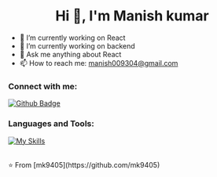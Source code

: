  <h1 align="center">Hi 👋, I'm Manish kumar</h1>

- 🔭 I’m currently working on React
- 🌱 I’m currently working on backend
- 💬 Ask me anything about React 
- 📫 How to reach me: manish009304@gmail.com
<!-- 😄 My website: https://thetechbrothers.net
//- ⚡ Fun fact: I'm comming to teen -->
  
### Connect with me:
<div id="badges">
  <a href="https://github.com/mk9405">
    <img src="https://img.shields.io/badge/Github-black?style=for-the-badge&logo=Github&logoColor=white" alt="Github Badge"/>
  </a>
 
</div>

### Languages and Tools:
[![My Skills](https://skillicons.dev/icons?i=firebase,github,git,postman,figma&perline=5)](https://skillicons.dev)
<!--
![Asif Taj's GitHub stats](https://github-readme-stats.vercel.app/api?username=axiftaj&show_icons=true&theme=dark)

![Top Langs](https://github-readme-stats.vercel.app/api/top-langs/?username=axiftaj&theme=dark)
-->

<br>
⭐️ From [mk9405](https://github.com/mk9405)
